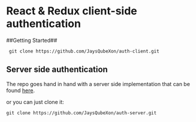 # React & Redux client-side authentication

##Getting Started##

` git clone https://github.com/JaysQubeXon/auth-client.git`

## Server side authentication

The repo goes hand in hand with a server side implementation that can be found [here](https://github.com/JaysQubeXon/auth-server).

or you can just clone it:

`git clone https://github.com/JaysQubeXon/auth-server.git`